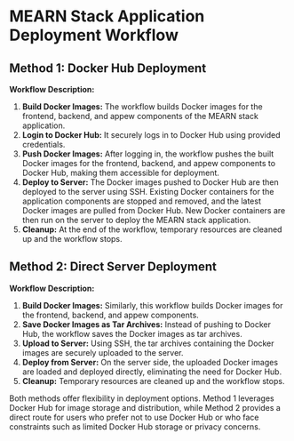 <h1>MEARN Stack Application Deployment Workflow</h1>

<h2>Method 1: Docker Hub Deployment</h2>

<p><strong>Workflow Description:</strong></p>

<ol>
  <li><strong>Build Docker Images:</strong> The workflow builds Docker images for the frontend, backend, and appew components of the MEARN stack application.</li>
   
  <li><strong>Login to Docker Hub:</strong> It securely logs in to Docker Hub using provided credentials.</li>
   
  <li><strong>Push Docker Images:</strong> After logging in, the workflow pushes the built Docker images for the frontend, backend, and appew components to Docker Hub, making them accessible for deployment.</li>

  <li><strong>Deploy to Server:</strong> The Docker images pushed to Docker Hub are then deployed to the server using SSH. Existing Docker containers for the application components are stopped and removed, and the latest Docker images are pulled from Docker Hub. New Docker containers are then run on the server to deploy the MEARN stack application.</li>

  <li><strong>Cleanup:</strong> At the end of the workflow, temporary resources are cleaned up and the workflow stops.</li>
</ol>

<h2>Method 2: Direct Server Deployment</h2>

<p><strong>Workflow Description:</strong></p>

<ol>
  <li><strong>Build Docker Images:</strong> Similarly, this workflow builds Docker images for the frontend, backend, and appew components.</li>

  <li><strong>Save Docker Images as Tar Archives:</strong> Instead of pushing to Docker Hub, the workflow saves the Docker images as tar archives.</li>

  <li><strong>Upload to Server:</strong> Using SSH, the tar archives containing the Docker images are securely uploaded to the server.</li>

  <li><strong>Deploy from Server:</strong> On the server side, the uploaded Docker images are loaded and deployed directly, eliminating the need for Docker Hub.</li>

  <li><strong>Cleanup:</strong> Temporary resources are cleaned up and the workflow stops.</li>
</ol>

<p>Both methods offer flexibility in deployment options. Method 1 leverages Docker Hub for image storage and distribution, while Method 2 provides a direct route for users who prefer not to use Docker Hub or who face constraints such as limited Docker Hub storage or privacy concerns.</p>

